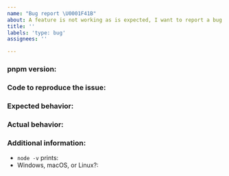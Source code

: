 ```yaml
---
name: "Bug report \U0001F41B"
about: A feature is not working as is expected, I want to report a bug
title: ''
labels: 'type: bug'
assignees: ''

---
```


<!--
  If this issue affects many people in a company/big team, create a post for your company in the following discussion:
  https://github.com/pnpm/pnpm/discussions/3787
  and link the issue in your post.

  This will help us prioritize issues that affect more people.
-->

### pnpm version:

### Code to reproduce the issue:

### Expected behavior:

### Actual behavior:

### Additional information:

 - `node -v` prints:
 - Windows, macOS, or Linux?:
